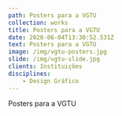 ```yaml
---
path: Posters para a VGTU
collection: works
title: Posters para a VGTU
date: 2020-06-04T13:30:52.531Z
text: Posters para a VGTU
image: /img/vgtu-posters.jpg
slide: /img/vgtu-slide.jpg
clients: Instituições
disciplines: 
    - Design Gráfico
---
```

Posters para a VGTU
